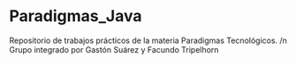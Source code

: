 # Paradigmas_Java

Repositorio de trabajos prácticos de la materia Paradigmas Tecnológicos. /n
Grupo integrado por Gastón Suárez y Facundo Tripelhorn
